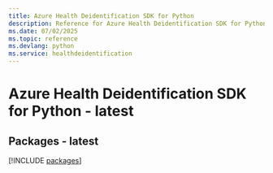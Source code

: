 ```yaml
---
title: Azure Health Deidentification SDK for Python
description: Reference for Azure Health Deidentification SDK for Python
ms.date: 07/02/2025
ms.topic: reference
ms.devlang: python
ms.service: healthdeidentification
---
```

# Azure Health Deidentification SDK for Python - latest
## Packages - latest
[!INCLUDE [packages](health-deidentification-index.md)]